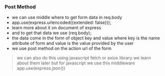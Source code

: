 ### Post Method

- we can use middle where to get form data in req.body
- app.use(express.urlencoded({extended: false}));
- learn more about it on document of express
- and to get that data we use (req.body);
- the data come in the form of object key and value where key is the name attribute of form and value is the value provided by the user
- we use post method on the action url of the form

> we can also do this using javascript fetch or axios library
> we learn about them later
> but for javascript we use this middleware
> app.use(express.json())
